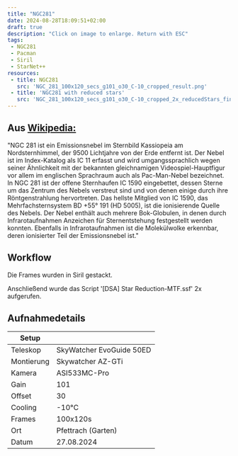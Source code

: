 ```yaml
---
title: "NGC281"
date: 2024-08-28T18:09:51+02:00
draft: true
description: "Click on image to enlarge. Return with ESC" 
tags:
 - NGC281
 - Pacman
 - Siril
 - StarNet++
resources:
 - title: NGC281
   src: 'NGC_281_100x120_secs_g101_o30_C-10_cropped_result.png'
 - title: 'NGC281 with reduced stars'
   src: 'NGC_281_100x120_secs_g101_o30_C-10_cropped_2x_reducedStars_final'
---
```


## Aus [Wikipedia:](https://de.wikipedia.org/wiki/NGC_281)

"NGC 281 ist ein Emissionsnebel im Sternbild Kassiopeia am Nordsternhimmel, der 9500 Lichtjahre von der Erde entfernt ist.
Der Nebel ist im Index-Katalog als IC 11 erfasst und wird umgangssprachlich wegen seiner Ähnlichkeit mit der bekannten gleichnamigen 
Videospiel-Hauptfigur vor allem im englischen Sprachraum auch als Pac-Man-Nebel bezeichnet.
In NGC 281 ist der offene Sternhaufen IC 1590 eingebettet, dessen Sterne um das Zentrum des Nebels verstreut sind und von denen 
einige durch ihre Röntgenstrahlung hervortreten. Das hellste Mitglied von IC 1590, das Mehrfachsternsystem BD +55° 191 (HD 5005), 
ist die ionisierende Quelle des Nebels. Der Nebel enthält auch mehrere Bok-Globulen, in denen durch Infrarotaufnahmen Anzeichen 
für Sternentstehung festgestellt werden konnten. Ebenfalls in Infrarotaufnahmen ist die Molekülwolke erkennbar, deren ionisierter 
Teil der Emissionsnebel ist."

## Workflow

Die Frames wurden in Siril gestackt.

Anschließend wurde das Script '[DSA] Star Reduction-MTF.ssf' 2x aufgerufen.

## Aufnahmedetails
|Setup       |                          |
|------------|--------------------------|
|Teleskop | SkyWatcher EvoGuide 50ED |
|Montierung | Skywatcher AZ-GTi |
|Kamera | ASI533MC-Pro |
|Gain | 101 |
|Offset | 30 |
|Cooling | -10°C |
|Frames | 100x120s |
|Ort | Pfettrach (Garten) |
|Datum | 27.08.2024 |
